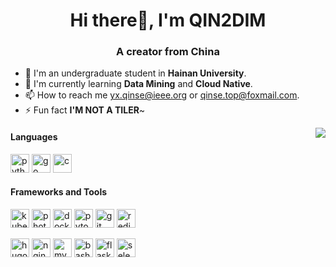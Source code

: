 <h1 align="center">Hi there👋, I'm QIN2DIM</h1>
<h3 align="center">A creator from China </h3>

- 🔭 I'm an undergraduate student in **Hainan University**.
- 🌱 I'm currently learning **Data Mining** and **Cloud Native**.
- 📫 How to reach me [yx.qinse@ieee.org](mailto:yx.qinse@ieee.org) or [qinse.top@foxmail.com](mailto:qinse.top@foxmail.com).
- ⚡ Fun fact **I'M NOT A TILER**~


<img align="right" src="https://github-readme-stats-one-rosy.vercel.app/api?username=QIN2DIM&theme=default&show_icons=true&count_private=true" >

<h4 align="left">Languages</h4>
<p align="left">
<a href="https://www.python.org" target="_blank"><img src="https://cdn.jsdelivr.net/gh/devicons/devicon@latest/icons/python/python-original.svg" alt="python" width="30" height="30"/></a> 
<a href="https://golang.org" target="_blank"><img src="https://cdn.jsdelivr.net/gh/devicons/devicon@latest/icons/go/go-original.svg" alt="go" width="30" height="30"/></a> 
<a href="https://www.cprogramming.com/" target="_blank"><img src="https://cdn.jsdelivr.net/gh/devicons/devicon@latest/icons/c/c-original.svg" alt="c" width="30" height="30"/></a>
</p>
<h4 align="left">Frameworks and Tools</h4>
<p align="left">
  <a href="https://kubernetes.io" target="_blank"><img src="https://cdn.jsdelivr.net/gh/devicons/devicon@latest/icons/kubernetes/kubernetes-plain.svg" alt="kubernetes" width="30" height="30"/></a>
  <a href="https://www.photoshop.com/en" target="_blank"><img src="https://cdn.jsdelivr.net/gh/devicons/devicon@latest/icons/photoshop/photoshop-line.svg" alt="photoshop" width="30" height="30"/></a>
    <a href="https://www.docker.com/" target="_blank"><img src="https://cdn.jsdelivr.net/gh/devicons/devicon@latest/icons/docker/docker-original.svg" alt="docker" width="30" height="30"/></a>
  <a href="https://pytorch.org/" target="_blank"><img src="https://www.vectorlogo.zone/logos/pytorch/pytorch-icon.svg" alt="pytorch" width="30" height="30"/></a>
  <a href="https://git-scm.com/" target="_blank"><img src="https://cdn.jsdelivr.net/gh/devicons/devicon@latest/icons/git/git-original.svg" alt="git" width="30" height="30"/></a> 
    <a href="https://redis.io" target="_blank"><img src="https://cdn.jsdelivr.net/gh/devicons/devicon@latest/icons/redis/redis-original.svg" alt="redis" width="30" height="30"/></a>
</p>
<p align="left">
  <a href="https://gohugo.io/" target="_blank"><img src="https://api.iconify.design/logos-hugo.svg" alt="hugo" width="30" height="30"/></a> 
  <a href="https://www.nginx.com" target="_blank"><img src="https://cdn.jsdelivr.net/gh/devicons/devicon@latest/icons/nginx/nginx-original.svg" alt="nginx" width="30" height="30"/></a>
  <a href="https://www.mysql.com/" target="_blank"><img src="https://cdn.jsdelivr.net/gh/devicons/devicon@latest/icons/mysql/mysql-original.svg" alt="mysql" width="30" height="30"/></a>
  <a href="https://www.gnu.org/software/bash/" target="_blank"><img src="https://cdn.jsdelivr.net/gh/devicons/devicon@latest/icons/bash/bash-original.svg" alt="bash" width="30" height="30"/></a> 
  <a href="https://flask.palletsprojects.com/" target="_blank"><img src="https://cdn.jsdelivr.net/gh/devicons/devicon@latest/icons/flask/flask-original.svg" alt="flask" width="30" height="30"/></a>
   <a href="https://www.selenium.dev" target="_blank"><img src="https://raw.githubusercontent.com/detain/svg-logos/780f25886640cef088af994181646db2f6b1a3f8/svg/selenium-logo.svg" alt="selenium" width="30" height="30"/></a> 
</p>
